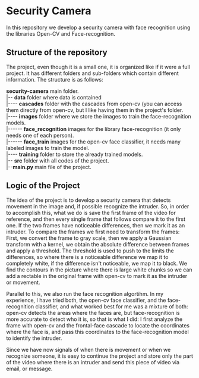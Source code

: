 # Security Camera  
  
In this repository we develop a security camera with face recognition using the libraries Open-CV and Face-recognition.

## Structure of the repository

The project, even though it is a small one, it is organized like if it were a full project. It has different folders and sub-folders which contain different information. The structure is as follows:

**security-camera** main folder.  
|-- **data** folder where data is contained  
|---- **cascades** folder with the cascades from open-cv (you can access them  directly from open-cv, but I like having them in the project's folder.  
|---- **images** folder where we store the images to train the face-recognition models.  
|------ **face_recognition** images for the library face-recognition (it only needs one of each person).  
|------ **face_train** images for the open-cv face classifier, it needs many labeled images to train the model.  
|---- **training** folder to store the already trained models.  
|-- **src** folder with all codes of the project.  
|--**main.py** main file of the project.

## Logic of the Project

The idea of the project is to develop a security camera that detects movement in the image and, if possible recognize the intruder. So, in order to accomplish this, what we do is save the first frame of the video for reference, and then every single frame that follows compare it to the first one. If the two frames have noticeable differences, then we mark it as an intruder.
To compare the frames we first need to transform the frames:  
First, we convert the frame to gray scale, then we apply a Gaussian transform with a kernel, we obtain the absolute difference between frames and apply a threshold. 
The threshold is used to push to the limits the differences, so where there is a noticeable difference we map it to completely white, if the difference isn't noticeable, we map it to black. 
We find the contours in the picture where there is large white chunks so we can add a rectable in the original frame with open-cv to mark it as the intruder or movement. 

Parallel to this, we also run the face recognition algortihm. In my experience, I have tried both, the open-cv face classifier, and the face-recognition classifier, and what worked best for me was a mixture of both: open-cv detects the areas where the faces are, but face-recognition is more accurate to detect who it is, so that is what I did:
I first analyze the frame with open-cv and the frontal-face cascade to locate the coordinates where the face is, and pass this coordinates to the face-recognition model to identify the intruder.

Since we have now signals of when there is movement or when we recognize someone, it is easy to continue the project and store only the part of the video where there is an intruder and send this piece of video via email, or message.
 
